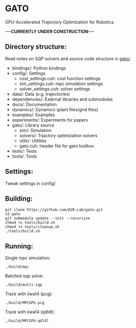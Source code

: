 # GATO
GPU-Accelerated Trajectory Optimization for Robotics.


**---CURRENTLY UNDER CONSTRUCTION---**


## Directory structure:
Read notes on SQP solvers and source code structure in [gato/](gato).

- bindings/: Python bindings
- config/: Settings
    - cost_settings.cuh: cost function settings
    - sim_settings.cuh: mpc simulation settings
    - solver_settings.cuh: solver settings
- data/: Data (e.g. trajectories)
- dependencies/: External libraries and submodules
- docs/: Documentation
- dynamics/: Dynamics (plant files/grid files)
- examples/: Examples
- experiments/: Experiments for papers
- gato/: Library source
    - sim/: Simulation
    - solvers/: Trjactory optimization solvers
    - utils/: Utilities
    - gato.cuh: header file for gato toolbox
- tests/: Tests
- tools/: Tools

## Settings:
Tweak settings in config/


## Building:
```
git clone https://github.com/A2R-Lab/gato.git
cd gato
git submodule update --init --recursive
chmod +x tools/build.sh
chmod +x tools/cleanup.sh
./tools/build.sh
```

## Running:
Single mpc simulation:
```
./build/mpc
```

Batched sqp solve:
```
./build/multi-sqp
```

Track with iiwa14 (pcg):
```
./build/MPCGPU-pcg
```

Track with iiwa14 (qdldl):
```
./build/MPCGPU-qdldl
```
